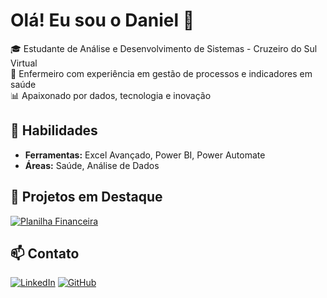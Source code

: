 
# Olá! Eu sou o Daniel 👋

🎓 Estudante de Análise e Desenvolvimento de Sistemas - Cruzeiro do Sul Virtual  
💉 Enfermeiro com experiência em gestão de processos e indicadores em saúde  
📊 Apaixonado por dados, tecnologia e inovação  

## 🚀 Habilidades
- **Ferramentas:** Excel Avançado, Power BI, Power Automate
- **Áreas:** Saúde, Análise de Dados

## 📂 Projetos em Destaque
[![Planilha Financeira](https://img.shields.io/badge/Planilha_Financeira-Excel-green)]([link-do-projeto-aqui](https://acadcruzeirodosul-my.sharepoint.com/:x:/g/personal/daniel_silva116_cs_cruzeirodosul_edu_br/EUnypqpcZ9VDm3ge2QpHxVEBKF1XAXoKXiQbqj82mUeftA?e=h1fzM4))

## 📫 Contato
[![LinkedIn](https://img.shields.io/badge/LinkedIn-Daniel-blue?logo=linkedin)](https://linkedin.com/in/daniel-oliveira-9a4089264)
[![GitHub](https://img.shields.io/badge/GitHub-DanADS2025-lightgrey?logo=github)](https://github.com/DanADS2025)
